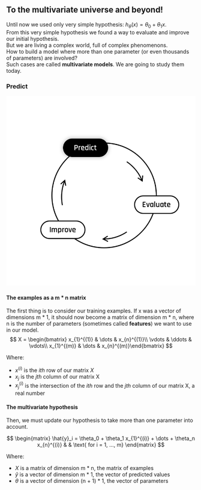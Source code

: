 ## To the multivariate universe and beyond!

Until now we used only very simple hypothesis: $h_{\theta}(x) = \theta_0 + \theta_1 x$.  
From this very simple hypothesis we found a way to evaluate and improve our initial hypothesis.   
But we are living a complex world, full of complex phenomenons.  
How to build a model where more than one parameter (or even thousands of parameters) are involved?  
Such cases are called **multivariate models**. We are going to study them today.  


### Predict 
<img src="day00/assets/Predict.png" />  

#### The examples as a m * n matrix
The first thing is to consider our training examples. If x was a vector of dimensions m * 1, it should now become a matrix of dimension m * n, where n is the number of parameters (sometimes called **features**) we want to use in our model.   
$$
X = \begin{bmatrix} 
x_{1}^{(1)} & \dots & x_{n}^{(1)}\\
\vdots & \ddots & \vdots\\
x_{1}^{(m)} & \dots & x_{n}^{(m)}\end{bmatrix}
$$

Where:
- $x^{(i)}$ is the *ith* row of our matrix $X$
- $x_{j}$ is the *jth* column of our matrix X
- $x_{j}^{(i)}$ is the intersection of the *ith* row and the *jth* column of our matrix X, a real number
  

#### The multivariate hypothesis
Then, we must update our hypothesis to take more than one parameter into account. 

$$
\begin{matrix}
\hat{y}_i = \theta_0 + \theta_1 x_{1}^{(i)} + \dots + \theta_n x_{n}^{(i)} & & \text{ for i = 1, ..., m}    
\end{matrix}
$$  

Where:
- $X$ is a matrix of dimension m * n, the matrix of examples
- $\hat{y}$ is a vector of dimension m * 1, the vector of predicted values
- $\theta$ is a vector of dimension (n + 1) * 1, the vector of parameters
  

